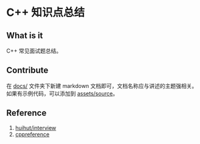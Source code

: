# C++ 知识点总结

## What is it

C++ 常见面试题总结。

## Contribute

在 [docs/](./docs/) 文件夹下新建 markdown 文档即可，文档名称应与讲述的主题强相关。如果有示例代码，可以添加到 [assets/source](./assets/source/)。

## Reference

1. [huihut/interview](https://github.com/huihut/interview)
2. [cppreference](https://en.cppreference.com/)

